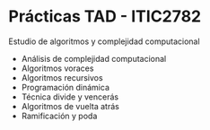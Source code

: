 # Prácticas TAD - ITIC2782
Estudio de algoritmos y complejidad computacional

- Análisis de complejidad computacional
- Algoritmos voraces
- Algoritmos recursivos
- Programación dinámica
- Técnica divide y vencerás
- Algoritmos de vuelta atrás
- Ramificación y poda